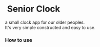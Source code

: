 
<H1><img alt="" src="backend/clock_readme.png"  /> Senior Clock </H1>

a small clock app for our older peoples.<br>
It's very simple constructed and easy to use.

<H3>How to use</H3>
